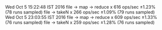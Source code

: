 Wed Oct  5 15:22:48 IST 2016
file -> map -> reduce x 616 ops/sec ±1.23% (78 runs sampled)
file -> takeN x 266 ops/sec ±1.09% (79 runs sampled)
Wed Oct  5 23:03:55 IST 2016
file -> map -> reduce x 609 ops/sec ±1.33% (76 runs sampled)
file -> takeN x 259 ops/sec ±1.28% (76 runs sampled)
